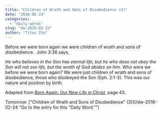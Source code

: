 ```yaml
---
title: "Children of Wrath and Sons of Disobedience (2)"
date: "2016-02-23"
categories: 
  - "daily-words"
slug: "dw-2016-02-23"
author: "Titus Chu"
---
```


Before we were born again we were children of wrath and sons of disobedience.  John 3:36 says,

_He who believes in the Son has eternal life; but he who does not obey the Son will not see life, but the wrath of God abides on him._ Who were we before we were born again? We were just children of wrath and sons of disobedience, those who disobeyed the Son (Eph. 2:1-3). This was our nature and position by birth.

Adapted from _[Born Again: Our New Life in Christ,](/book-born-again/ "Go to the listing for this book.")_ page 43.

Tomorrow: ["Children of Wrath and Sons of Disobedience" (3)](/dw-2016-02-24 "Go to the entry for this "Daily Word."")
